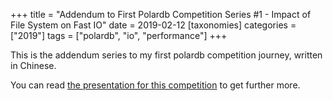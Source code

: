 +++
title = "Addendum to First Polardb Competition Series #1 - Impact of File System on Fast IO"
date = 2019-02-12
[taxonomies]
categories = ["2019"]
tags = ["polardb", "io", "performance"]
+++


This is the addendum series to my first polardb competition journey, written in Chinese. 

You can read [the presentation for this competition](presentation_jinmingjian_pdbrace2018.pdf) to get further more.
 



